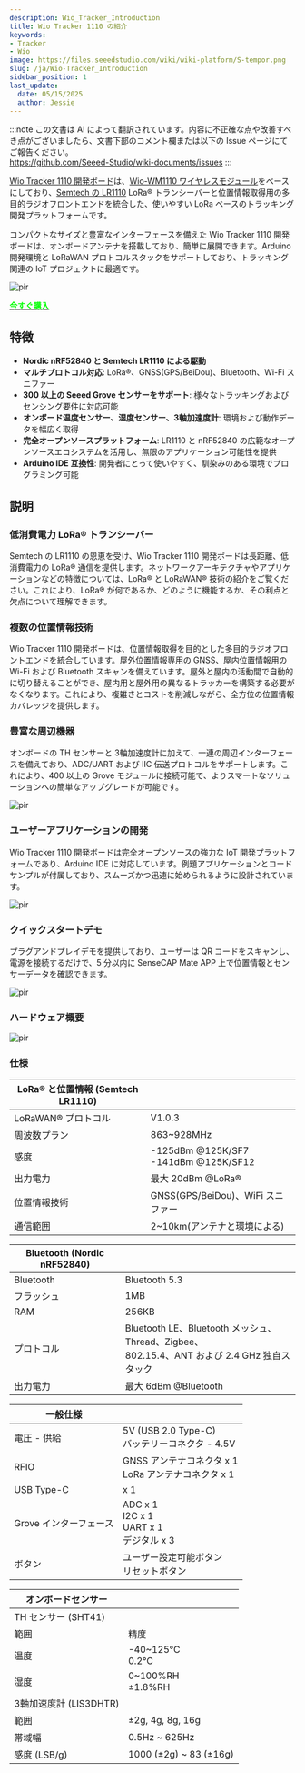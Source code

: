 ```yaml
---
description: Wio_Tracker_Introduction
title: Wio Tracker 1110 の紹介
keywords:
- Tracker
- Wio
image: https://files.seeedstudio.com/wiki/wiki-platform/S-tempor.png
slug: /ja/Wio-Tracker_Introduction
sidebar_position: 1
last_update:
  date: 05/15/2025
  author: Jessie
---
```

:::note
この文書は AI によって翻訳されています。内容に不正確な点や改善すべき点がございましたら、文書下部のコメント欄または以下の Issue ページにてご報告ください。  
https://github.com/Seeed-Studio/wiki-documents/issues
:::

[Wio Tracker 1110 開発ボード](https://www.seeedstudio.com/Wio-Tracker-1110-Dev-Board-p-5799.html)は、[Wio-WM1110 ワイヤレスモジュール](https://www.seeedstudio.com/Wio-WM1110-Module-LR1110-and-nRF52840-p-5676.html)をベースにしており、[Semtech の LR1110](https://www.semtech.com/products/wireless-rf/lora-edge/lr1110) LoRa® トランシーバーと位置情報取得用の多目的ラジオフロントエンドを統合した、使いやすい LoRa ベースのトラッキング開発プラットフォームです。

コンパクトなサイズと豊富なインターフェースを備えた Wio Tracker 1110 開発ボードは、オンボードアンテナを搭載しており、簡単に展開できます。Arduino 開発環境と LoRaWAN プロトコルスタックをサポートしており、トラッキング関連の IoT プロジェクトに最適です。

<p style={{textAlign: 'center'}}><img src="https://files.seeedstudio.com/wiki/SenseCAP/wio_tracker/wio-tracker.png" alt="pir" width={700} height="auto" /></p>

<div class="get_one_now_container" style={{textAlign: 'center'}}>
    <a class="get_one_now_item" href="https://www.seeedstudio.com/Wio-Tracker-1110-Dev-Board-p-5799.html" target="_blank" rel="noopener noreferrer">
            <strong><span><font color={'FFFFFF'} size={"4"}> 今すぐ購入 </font></span></strong>
    </a>
</div>

## 特徴

* **Nordic nRF52840 と Semtech LR1110 による駆動**<br/>
* **マルチプロトコル対応**: LoRa®、GNSS(GPS/BeiDou)、Bluetooth、Wi-Fi スニファー<br/>
* **300 以上の Seeed Grove センサーをサポート**: 様々なトラッキングおよびセンシング要件に対応可能<br/>
* **オンボード温度センサー、湿度センサー、3軸加速度計**: 環境および動作データを幅広く取得<br/>
* **完全オープンソースプラットフォーム**: LR1110 と nRF52840 の広範なオープンソースエコシステムを活用し、無限のアプリケーション可能性を提供<br/>
* **Arduino IDE 互換性**: 開発者にとって使いやすく、馴染みのある環境でプログラミング可能

## 説明

### 低消費電力 LoRa® トランシーバー

Semtech の LR1110 の恩恵を受け、Wio Tracker 1110 開発ボードは長距離、低消費電力の LoRa® 通信を提供します。ネットワークアーキテクチャやアプリケーションなどの特徴については、LoRa® と LoRaWAN® 技術の紹介をご覧ください。これにより、LoRa® が何であるか、どのように機能するか、その利点と欠点について理解できます。

### 複数の位置情報技術

Wio Tracker 1110 開発ボードは、位置情報取得を目的とした多目的ラジオフロントエンドを統合しています。屋外位置情報専用の GNSS、屋内位置情報用の Wi-Fi および Bluetooth スキャンを備えています。屋外と屋内の活動間で自動的に切り替えることができ、屋内用と屋外用の異なるトラッカーを構築する必要がなくなります。これにより、複雑さとコストを削減しながら、全方位の位置情報カバレッジを提供します。

### 豊富な周辺機器

オンボードの TH センサーと 3軸加速度計に加えて、一連の周辺インターフェースを備えており、ADC/UART および IIC 伝送プロトコルをサポートします。これにより、400 以上の Grove モジュールに接続可能で、よりスマートなソリューションへの簡単なアップグレードが可能です。

<p style={{textAlign: 'center'}}><img src="https://files.seeedstudio.com/wiki/SenseCAP/wio_tracker/WM1110-A-Grove.jpg" alt="pir" width={800} height="auto" /></p>

### ユーザーアプリケーションの開発

Wio Tracker 1110 開発ボードは完全オープンソースの強力な IoT 開発プラットフォームであり、Arduino IDE に対応しています。例題アプリケーションとコードサンプルが付属しており、スムーズかつ迅速に始められるように設計されています。

<p style={{textAlign: 'center'}}><img src="https://files.seeedstudio.com/wiki/SenseCAP/wio_tracker/arduino-1.png" alt="pir" width={800} height="auto" /></p>

### クイックスタートデモ

プラグアンドプレイデモを提供しており、ユーザーは QR コードをスキャンし、電源を接続するだけで、5 分以内に SenseCAP Mate APP 上で位置情報とセンサーデータを確認できます。

<p style={{textAlign: 'center'}}><img src="https://files.seeedstudio.com/wiki/SenseCAP/introduction/grove.png" alt="pir" width={800} height="auto" /></p>

### ハードウェア概要

<p style={{textAlign: 'center'}}><img src="https://files.seeedstudio.com/wiki/SenseCAP/wio_tracker/hard-overview.png" alt="pir" width={800} height="auto" /></p>

### 仕様

|LoRa® と位置情報 (Semtech LR1110)||
|----|----|
|LoRaWAN® プロトコル|V1.0.3|
|周波数プラン|863~928MHz|
|感度|	-125dBm @125K/SF7<br/>-141dBm @125K/SF12|
|出力電力|最大 20dBm @LoRa®|
|位置情報技術|GNSS(GPS/BeiDou)、WiFi スニファー|
|通信範囲|2~10km(アンテナと環境による)|

|Bluetooth (Nordic nRF52840)||
|----|----|
|Bluetooth|Bluetooth 5.3|
|フラッシュ|1MB|
|RAM|256KB|
|プロトコル|Bluetooth LE、Bluetooth メッシュ、Thread、Zigbee、<br/>802.15.4、ANT および 2.4 GHz 独自スタック|
|出力電力|最大 6dBm @Bluetooth|

|一般仕様||
|----|----|
|電圧 - 供給|5V (USB 2.0 Type-C)<br/>バッテリーコネクタ - 4.5V|
|RFIO	|GNSS アンテナコネクタ x 1<br/>LoRa アンテナコネクタ x 1|
|USB Type-C|	x 1|
|Grove インターフェース|ADC x 1<br/>I2C x 1<br/>UART x 1<br/>デジタル x 3|
|ボタン|ユーザー設定可能ボタン<br/>リセットボタン|

|オンボードセンサー||
|----|----|
|TH センサー (SHT41)||
|範囲|精度|
|温度|-40~125°C<br/>0.2°C|
|湿度|0~100%RH<br/>±1.8%RH|
|3軸加速度計 (LIS3DHTR)||
|範囲|±2g, 4g, 8g, 16g|
|帯域幅|0.5Hz ~ 625Hz|
|感度 (LSB/g)|1000 (±2g) ~ 83 (±16g)|